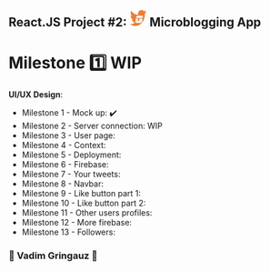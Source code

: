 ## React.JS Project #2: <img src='./assets/logo.png' width=30px /> Microblogging App
# Milestone :one: WIP


**UI/UX Design**: 
- Milestone 1 - Mock up: :heavy_check_mark:
- Milestone 2 - Server connection: WIP
- Milestone 3 - User page: 
- Milestone 4 - Context: 
- Milestone 5 - Deployment: 
- Milestone 6 - Firebase: 
- Milestone 7 - Your tweets: 
- Milestone 8 - Navbar: 
- Milestone 9 - Like button part 1: 
- Milestone 10 - Like button part 2: 
- Milestone 11 - Other users profiles: 
- Milestone 12 - More firebase: 
- Milestone 13 - Followers: 


### :basketball: Vadim Gringauz :basketball:

